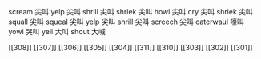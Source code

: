




scream 尖叫
yelp 尖叫
shrill 尖叫
shriek 尖叫
howl 尖叫
cry 尖叫
shriek 尖叫
squall 尖叫
squeal 尖叫
yelp 尖叫
shrill 尖叫
screech 尖叫
caterwaul 嚎叫
yowl 哭叫
yell 大叫
shout 大喊

[[308]]
[[307]]
[[306]]
[[305]]
[[304]]
[[311]]
[[310]]
[[303]]
[[302]]
[[301]]